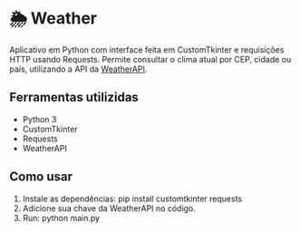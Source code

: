 # 🌦️  Weather

Aplicativo em Python com interface feita em CustomTkinter e requisições HTTP usando Requests. Permite consultar o clima atual por CEP, cidade ou país, utilizando a API da [WeatherAPI](https://www.weatherapi.com/).

## Ferramentas utilizidas
- Python 3
- CustomTkinter
- Requests
- WeatherAPI

## Como usar
1. Instale as dependências:
  pip install customtkinter requests
2. Adicione sua chave da WeatherAPI no código.
3. Run:
   python main.py

